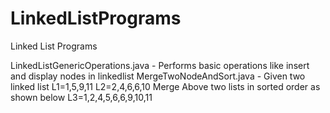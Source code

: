 # LinkedListPrograms
Linked List Programs

LinkedListGenericOperations.java - Performs basic operations like insert and display nodes in linkedlist
MergeTwoNodeAndSort.java - Given two linked list L1=1,5,9,11 L2=2,4,6,6,10
  Merge Above two lists in sorted order as shown below
  L3=1,2,4,5,6,6,9,10,11
  
